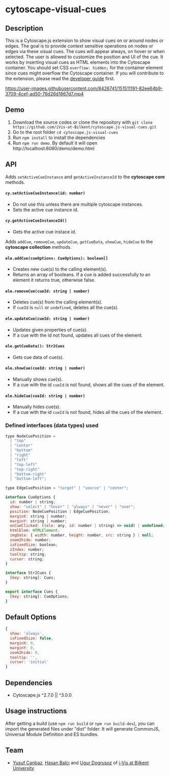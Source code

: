 # cytoscape-visual-cues

## Description

This is a Cytoscape.js extension to show visual cues on or around nodes or edges. The goal is to provide context sensitive operations on nodes or edges via these visual cues. The cues will appear always, on hover or when selected. The user is allowed to customize the position and UI of the cue. It works by inserting visual cues as HTML elements into the Cytoscape container. You should set CSS `overflow: hidden;` for the container element since cues might overflow the Cytoscape container. If you will contribute to the extension, please read the [developer guide](dev-guide.md) first.

https://user-images.githubusercontent.com/8426741/151511191-82ee64b9-3709-4cef-ad50-76d26d1867d7.mp4

## Demo

1. Download the source codes or clone the repository with `git clone https://github.com/iVis-at-Bilkent/cytoscape.js-visual-cues.git`
2. Go to the root folder `cd cytoscape.js-visual-cues`
3. Run `npm install` to install the dependencies
4. Run `npm run demo`. By default it will open http://localhost:8080/demo/demo.html

## API

Adds `setActiveCueInstance` and `getActiveInstanceId` to the **cytoscape core** methods.

#### `cy.setActiveCueInstance(id: number)`

- Do not use this unless there are multiple cytoscape instances.
- Sets the active cue instance id.

#### `cy.getActiveCueInstanceId()`

- Gets the active cue instace id.

Adds `addCue`, `removeCue`, `updateCue`, `getCueData`, `showCue`, `hideCue` to the **cytoscape collection** methods.

#### `ele.addCue(cueOptions: CueOptions): boolean[]`

- Creates new cue(s) to the calling element(s).
- Returns an array of booleans. If a cue is added successfully to an element it returns true, otherwise false.

#### `ele.removeCue(cueId: string | number)`

- Deletes cue(s) from the calling element(s).
- If `cueId` is `null` or `undefined`, deletes all the cue(s).

#### `ele.updateCue(cueId: string | number)`

- Updates given properties of cue(s).
- If a cue with the id not found, updates all cues of the element.

#### `ele.getCueData(): Str2Cues`

- Gets cue data of cue(s).

#### `ele.showCue(cueId: string | number)`

- Manually shows cue(s).
- If a cue with the id `cueId` is not found, shows all the cues of the element.

#### `ele.hideCue(cueId: string | number)`

- Manually hides cue(s).
- If a cue with the id `cueId` is not found, hides all the cues of the element.

### Defined interfaces (data types) used

```js
type NodeCuePosition =
  | "top"
  | "center"
  | "bottom"
  | "right"
  | "left"
  | "top-left"
  | "top-right"
  | "bottom-right"
  | "bottom-left";

type EdgeCuePosition = "target" | "source" | "center";

interface CueOptions {
  id: number | string;
  show: "select" | "hover" | "always" | "never" | "over";
  position: NodeCuePosition | EdgeCuePosition;
  marginX: string | number;
  marginY: string | number;
  onCueClicked: ((ele: any, id: number | string) => void) | undefined;
  htmlElem: HTMLElement;
  imgData: { width: number, height: number, src: string } | null;
  zoom2hide: number;
  isFixedSize: boolean;
  zIndex: number;
  tooltip: string;
  cursor: string;
}

interface Str2Cues {
  [key: string]: Cues;
}

export interface Cues {
  [key: string]: CueOptions;
}
```

## Default Options

```js
{
  show: 'always',
  isFixedSize: false,
  marginX: 0,
  marginY: 0,
  zoom2hide: 0,
  tooltip: '',
  cursor: 'initial'
}
```

## Dependencies

- Cytoscape.js ^2.7.0 || ^3.0.0

## Usage instructions

After getting a build (use `npm run build` or `npm run build-dev`), you can import the generated files under "dist" folder. It will generate CommonJS, Universal Module Definition and ES bundles.

## Team

  * [Yusuf Canbaz](https://github.com/canbax), [Hasan Balcı](https://github.com/hasanbalci) and [Ugur Dogrusoz](https://github.com/ugurdogrusoz) of [i-Vis at Bilkent University](http://www.cs.bilkent.edu.tr/~ivis)
